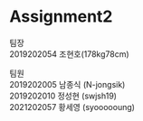 # Assignment2
팀장  
2019202054 조현호(178kg78cm)

팀원  
2019202005 남종식 (N-jongsik)  
2019202010 정성현 (swjsh19)  
2021202057 황세영 (syoooooung)  
